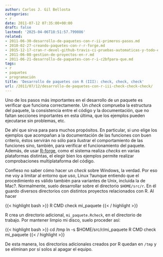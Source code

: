 ```yaml
---
author: Carlos J. Gil Bellosta
categories:
- r
date: 2011-07-12 07:35:00+00:00
draft: false
lastmod: '2025-04-06T18:51:57.799086'
related:
- 2011-06-30-desarrollo-de-paquetes-con-r-ii-primeros-pasos.md
- 2010-02-27-creando-paquetes-con-r-r-forge.md
- 2015-12-17-cran-r-devel-github-travis-ci-pruebas-automaticas-y-todo-eso.md
- 2011-06-08-gestion-de-proyectos-en-r.md
- 2011-06-21-desarrollo-de-paquetes-con-r-i-c2bfpara-que.md
tags:
- r
- paquetes
- programación
title: 'Desarrollo de paquetes con R (III): check, check, check'
url: /2011/07/12/desarrollo-de-paquetes-con-r-iii-check-check-check/
---
```


Uno de los pasos más importantes en el desarrollo de un paquete es verificar que funciona correctamente. Un _check_ comprueba la estructura del paquete, la consistencia entre el código y la documentación, que no faltan secciones importantes en esta última, que los ejemplos pueden ejecutarse sin problemas, etc.

De ahí que sirva para para muchos propósitos. En particular, si uno elige los ejemplos que acompañan a la documentación de las funciones con buen criterio, éstos servirán no sólo para ilustrar el comportamiento de las funciones sino, también, para verificar el funcionamiento del paquete. Además, de usar [R-forge](http://r-forge.r-project.org), como el sistema realiza _checks_ en varias plataformas distintas, el elegir bien los ejemplos permite realizar comprobaciones multiplataforma del código.

Confieso no saber cómo hacer un _check_ sobre Windows, la verdad. Por eso me voy a limitar al entorno que uso, Linux ?aunque entiendo que el procedimiento es válido también para variantes de Unix, incluida la de Mac?. Normalmente, suelo desarrollar sobre el directorio `$HOME/src/r`. En él guardo diversos directorios con distintos proyectos relacionados con R. Al hacer



{{< highlight bash >}}
R CMD check mi_paquete
{{< / highlight >}}



R crea un directorio adicional, `mi_paquete.Rcheck`, en el directorio de trabajo. Por mantener limpio mi disco, suelo proceder así:


{{< highlight bash >}}
cd /tmp
ln -s $HOME/src/r/mi_paquete
R CMD check mi_paquete
{{< / highlight >}}


De esta manera, los directorios adicionales creados por R quedan en `/tmp` y se eliminan por sí solos al apagar el equipo.